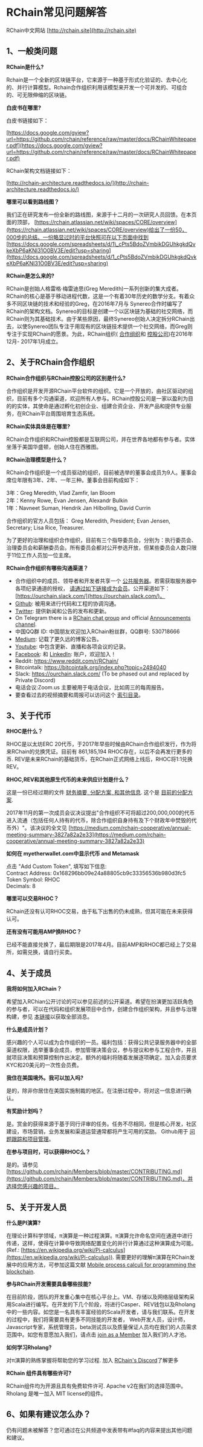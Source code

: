 # RChain常见问题解答

RChain中文网站 [http://rchain.site](http://rchain.site)

## 1、一般类问题

**RChain是什么?**

Rchain是一个全新的区块链平台，它来源于一种基于形式化验证的、去中心化的、并行计算模型。Rchain合作组织利用该模型来开发一个可并发的、可组合的、可无限伸缩的区块链。

**白皮书在哪里?**

白皮书链接如下：

[https://docs.google.com/gview?url=https://github.com/rchain/reference/raw/master/docs/RChainWhitepaper.pdf](https://docs.google.com/gview?url=https://github.com/rchain/reference/raw/master/docs/RChainWhitepaper.pdf)

RChain架构文档链接如下：

[http://rchain-architecture.readthedocs.io/](http://rchain-architecture.readthedocs.io/)

**哪里可以看到路线图？**

我们正在研究发布一份全新的路线图，来源于十二月的一次研究人员回馈。在本页面的顶部， [https://rchain.atlassian.net/wiki/spaces/CORE/overview](https://rchain.atlassian.net/wiki/spaces/CORE/overview)给出了一份50，000步的总结。一份略显过时的平台快照可在以下页面中找到 [https://docs.google.com/spreadsheets/d/1\_cPts5BdoZVmbikDGUhkgkdQvkeXbP6aKNI31O0BV3E/edit?usp=sharing](https://docs.google.com/spreadsheets/d/1_cPts5BdoZVmbikDGUhkgkdQvkeXbP6aKNI31O0BV3E/edit?usp=sharing)

**RChain是怎么来的?**

RChain是创始人格雷格·梅雷迪思(Greg Meredith)一系列创新的集大成者。RChain的核心是基于移动进程代数，这是一个有着30年历史的数学分支。有着众多不同区块链的技术和经验的Greg，在2016年7月与 Synereo合作时编写了RChain的架构文档。Synereo的目标是创建一个以区块链为基础的社交网络，而RChain则为其基础技术。由于某些原因，最终Synereo创始人决定拆分RChain出去，以使Synereo团队专注于用现有的区块链技术提供一个社交网络，而Greg则专注于实现RChain的愿景。为此，RChain组织( [合作组织](https://www.rchain.coop/)和 [控股公司](https://www.rchain.io/))在2016年12月- 2017年1月成立。

## 2、关于RChain合作组织

**RChain合作组织与RChain控股公司的区别是什么?**

合作组织是开发开源RChain平台软件的组织。它是一个开放的，由社区驱动的组织，目前有多个沟通渠道，欢迎所有人参与。RChain控股公司是一家以盈利为目的的实体，其使命是通过孵化初创企业、组建合资企业、开发产品和提供专业服务，在RChain平台周围培育生态系统。

**RChain实体具体是在哪里?**

RChain合作组织和RChain控股都是互联网公司，并在世界各地都有参与者。实体坐落于美国华盛顿，创始人住在西雅图。

**RChain治理模型是什么？**

RChain合作组织是一个成员驱动的组织，目前被选举的董事会成员为9人。董事会席位年限有3年、2年、一年三种。董事会目前构成如下：

3年：Greg Meredith, Vlad Zamfir, Ian Bloom  \
2年：Kenny Rowe, Evan Jensen, Alexandr Bulkin  \
1年：Navneet Suman, Hendrik Jan Hilbolling, David Currin

合作组织的官方人员包括： Greg Meredith, President; Evan Jensen, Secretary; Lisa Rice, Treasurer.

为了更好的治理和组织合作组织，目前有三个指导委员会，分别为：执行委员会、治理委员会和薪酬委员会。所有委员会都对公开参选开放，但某些委员会人数只限于11位工作人员加一位主席。

**RChain合作组织有哪些沟通渠道？**

- 合作组织中的成员、领导者和开发者共享一个 [公共服务器](https://discord.gg/fvY8qhx)。若需获取服务器中各项纪录通道的授权， [请通过如下链接成为会员](https://member.rchain.coop/)。公开渠道如下： [https://ourchain.slack.com/](https://ourchain.slack.com/)。
- [Github](https://github.com/rchain/): 被用来进行代码和工程的协调沟通。
- [Twitter](https://twitter.com/rchain_coop/): 提供新闻和公告的发布和更新。
- On Telegram there is a [RChain chat group](https://t.me/rchain_coop) and official [Announcements channel](https://t.me/rchain_official).
- 中国QQ群 ID: 中国朋友欢迎加入RChain粉丝群，QQ群号: 530718666
- [Medium](https://medium.com/rchain-cooperative): 记载了更久远的博客公告。
- [Youtube](https://www.youtube.com/channel/UCSS3jCffMiz574_q64Ukj_w): 中包含更新、直播和各项会议的记录。
- [Facebook](https://www.facebook.com/rchaincooperative/): 和 [LinkedIn](https://www.linkedin.com/company/24997313/): 账户，欢迎加入！
- Reddit: https://www.reddit.com/r/RChain/
- Bitcointalk: https://bitcointalk.org/index.php?topic=2494040
- Slack: https://ourchain.slack.com/ (To be phased out and replaced by Private Discord)
- 电话会议:Zoom.us 主要被用于电话会议，比如周三的每周报告。
- 要查看过去的视频摘要和周报可以访问这个 [索引目录](https://github.com/rchain/Members/wiki/Weekly-Debrief-Index)。

## 3、关于代币

**RHOC是什么？**

RHOC是以太坊ERC 20代币，于2017年早些时候由RChain合作组织发行，作为将来RChain的兑换凭证。目前有 861,185,194 RHOC存在，以后不会再发行更多的币. REV是未来RChain的基础货币，在RChain正式网络上线后，RHOC将1:1兑换REV。

**RHOC,REV和其他原生代币的未来供应计划是什么？**

这是一份已经过期的文件 [财务摘要, 分配方案, 和其他信息](https://docs.google.com/document/d/1lCVeO63E-WVosOnBIA2hH416Hs-Z0e1Av9eJWq-L20o/edit?usp=sharing). 这个是 [目前的分配方案](https://github.com/rchain/reference/blob/master/finance/rhoc.md).

2017年11月的第一次成员会议决议提出&quot;合作组织不可将超过200,000,000的代币进入流通（包括任何人持有的代币，除合作组织自身持有及下个财政年中焚毁的代币外）&quot;。该决议的全文见 [https://medium.com/rchain-cooperative/annual-meeting-summary-3827a82a2e33](https://medium.com/rchain-cooperative/annual-meeting-summary-3827a82a2e33)

**如何在 myetherwallet.com中显示代币 and Metamask**

点击 "Add Custom Token", 填写如下信息:  \
Contract Address: 0x168296bb09e24a88805cb9c33356536b980d3fc5  \
Token Symbol: RHOC  \
Decimals: 8

**哪里可以交易RHOC？**

RChain还没有认可RHOC交易，由于私下出售的仍未成熟，但其可能在未来获得认可。

**还有没有可能用AMP换RHOC？**

已经不能直接兑换了，最后期限是2017年4月。目前AMP和RHOC都已经上了交易所，如需兑换，请自行买卖。

## 4、关于成员

**我将如何加入RChain？**

希望加入RChian公开讨论的可以参见前述的公开渠道。希望在扮演更加活跃角色的参与者，可以在代码和组织发展项目中合作，创建合作组织架构，并且参与治理构建，参见 [本链接](https://github.com/rchain/Members/blob/master/CONTRIBUTING.md)以获取全部消息。

**什么是成员计划？**

感兴趣的个人可以成为合作组织的一员。福利包括：获得公共记录服务器中的全部渠道权限，选举董事会成员，参加管理决策会议，参与提议和参与工程合作，并且就项目决策和预算控制作出决定。额外的福利将随着发展逐项确定。加入会员要求KYC和20美元的一次性会员费。

**我住在美国境外。我可以加入吗?**

是的，除非你居住在美国实施制裁的地区。在注册过程中，将对这一信息进行确认。

**有奖励计划吗？**

是。赏金的获得来源于基于同行评审的任务。任务不尽相同，但是核心开发，社区建设，市场营销，业务发展和渠道运营通常都将产生可用的奖励。 Github用于 [问题跟踪和项目管理](https://github.com/rchain/Members/)。

**在参与项目时，可以获得RHOC么？**

是的。请参见 [https://github.com/rchain/Members/blob/master/CONTRIBUTING.md](https://github.com/rchain/Members/blob/master/CONTRIBUTING.md)，并选择您感兴趣的项目。

## 5、关于开发人员

**什么是PI演算?**

在理论计算科学领域，π演算是一种过程演算。π演算允许命名空间在通道中进行传递，这样，使得在计算中导致网络配置变化的并行计算通过这种演算成为可能。 (Ref.:  [https://en.wikipedia.org/wiki/Pi-calculus](https://en.wikipedia.org/wiki/Pi-calculus)). 需要更好的理解π演算在RChain发展中的应用方法，可参加这篇文献  [Mobile process calculi for programming the blockchain](http://mobile-process-calculi-for-programming-the-new-blockchain.readthedocs.io/en/latest/).

**参与RChain开发需要具备哪些技能?**

在目前阶段，团队的开发重心集中在核心平台上。VM、存储以及网络层级架构采用Scala进行编写。在开发的下几个阶段，将进行Casper、REV钱包以及Rholang中的一些内容。如您是一名具有丰富经验的Scala开发者，请与我们联系。在开发的过程中，我们将需要具有更多不同技能的开发者， Web开发人员，设计师，Javascript专家，系统管理员，beta测试员以及质量保证人员均在我们的人员需求范围中。如您有意愿加入我们，请点击  [join as a Member](https://member.rchain.coop/) 加入我们的人才池。

**如何学习Rholang?**

对π演算的熟练掌握将帮助您的学习过程. 加入  [RChain&#39;s Discord](https://discord.gg/fvY8qhx)了解更多

**RChain 组件具有哪些许可?**

RChain组件均为开源且具有免费软件许可. Apache v2在我们的选择范围中。 Rholang 是唯一加入 MIT license的组件。

## 6、如果有建议怎么办？

仍有问题未被解答？您可通过在公共频道中发表带有#faq的内容来提出其他问题和建议。
